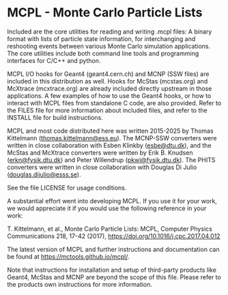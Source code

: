 MCPL - Monte Carlo Particle Lists
=================================

Included are the core utilities for reading and writing .mcpl files: A binary
format with lists of particle state information, for interchanging and
reshooting events between various Monte Carlo simulation applications. The core
utilities include both command line tools and programming interfaces for C/C++
and python.

MCPL I/O hooks for Geant4 (geant4.cern.ch) and MCNP (SSW files) are included in
this distribution as well. Hooks for McStas (mcstas.org) and McXtrace
(mcxtrace.org) are already included directly upstream in those applications. A
few examples of how to use the Geant4 hooks, or how to interact with MCPL files
from standalone C code, are also provided. Refer to the FILES file for more
information about included files, and refer to the INSTALL file for build
instructions.

MCPL and most code distributed here was written 2015-2025 by Thomas Kittelmann
(thomas.kittelmann@ess.eu). The MCNP-SSW converters were written in close
collaboration with Esben Klinkby (esbe@dtu.dk), and the McStas and McXtrace
converters were written by Erik B. Knudsen (erkn@fysik.dtu.dk) and Peter
Willendrup (pkwi@fysik.dtu.dk). The PHITS converters were written in close
collaboration with Douglas Di Julio (douglas.dijulio@esss.se).

See the file LICENSE for usage conditions.

A substantial effort went into developing MCPL. If you use it for your work, we
would appreciate it if you would use the following reference in your work:

   T. Kittelmann, et al., Monte Carlo Particle Lists: MCPL, Computer Physics
   Communications 218, 17-42 (2017), https://doi.org/10.1016/j.cpc.2017.04.012

The latest version of MCPL and further instructions and documentation can be
found at https://mctools.github.io/mcpl/.

Note that instructions for installation and setup of third-party products like
Geant4, McStas and MCNP are beyond the scope of this file. Please refer to the
products own instructions for more information.
